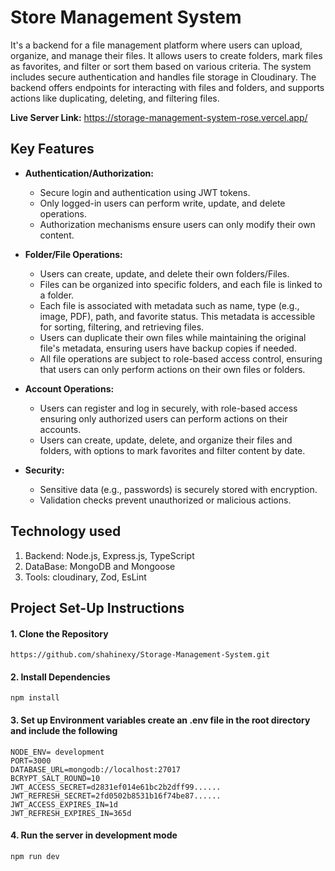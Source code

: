 # Store Management System

It's a backend for a file management platform where users can upload, organize, and manage their files. It allows users to create folders, mark files as favorites, and filter or sort them based on various criteria. The system includes secure authentication and handles file storage in Cloudinary. The backend offers endpoints for interacting with files and folders, and supports actions like duplicating, deleting, and filtering files.

**Live Server Link:** https://storage-management-system-rose.vercel.app/

## Key Features

- **Authentication/Authorization:**
  - Secure login and authentication using JWT tokens.
  - Only logged-in users can perform write, update, and delete operations.
  - Authorization mechanisms ensure users can only modify their own content.

- **Folder/File Operations:**
  - Users can create, update, and delete their own folders/Files.
  - Files can be organized into specific folders, and each file is linked to a folder. 
  - Each file is associated with metadata such as name, type (e.g., image, PDF), path, and favorite status. This metadata is accessible for sorting, filtering, and retrieving files.
  - Users can duplicate their own files while maintaining the original file's metadata, ensuring users have backup copies if needed.
  - All file operations are subject to role-based access control, ensuring that users can only perform actions on their own files or folders.

- **Account Operations:**
  - Users can register and log in securely, with role-based access ensuring only authorized users can perform actions on their accounts.
  - Users can create, update, delete, and organize their files and folders, with options to mark favorites and filter content by date.

- **Security:**
  - Sensitive data (e.g., passwords) is securely stored with encryption.
  - Validation checks prevent unauthorized or malicious actions.

## Technology used
 1. Backend: Node.js, Express.js, TypeScript
 2. DataBase: MongoDB and Mongoose
 3. Tools: cloudinary, Zod, EsLint

## Project Set-Up Instructions 

#### 1. Clone the Repository
```
https://github.com/shahinexy/Storage-Management-System.git
```

#### 2.  Install Dependencies
```
npm install 
```
#### 3. Set up Environment variables create an .env file in the root directory and include the following
```
NODE_ENV= development
PORT=3000
DATABASE_URL=mongodb://localhost:27017
BCRYPT_SALT_ROUND=10
JWT_ACCESS_SECRET=d2831ef014e61bc2b2dff99......
JWT_REFRESH_SECRET=2fd0502b8531b16f74be87......
JWT_ACCESS_EXPIRES_IN=1d
JWT_REFRESH_EXPIRES_IN=365d
```
#### 4. Run the server in development mode
```
npm run dev 
```
